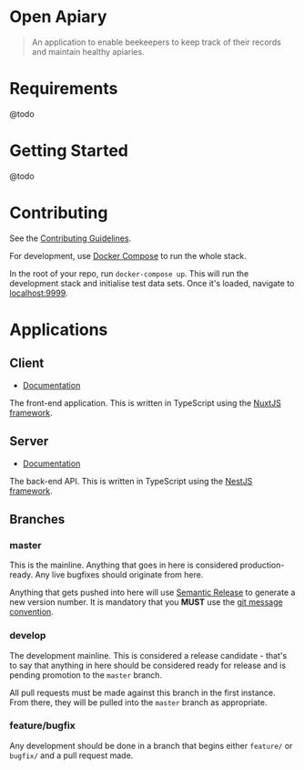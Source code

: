 # Open Apiary

> An application to enable beekeepers to keep track of their records and maintain
> healthy apiaries.

# Requirements

@todo

# Getting Started

@todo

# Contributing

See the [Contributing Guidelines](CONTRIBUTING.md).

For development, use [Docker Compose](https://docs.docker.com/compose/install)
to run the whole stack.

In the root of your repo, run `docker-compose up`. This will run the development
stack and initialise test data sets. Once it's loaded, navigate to 
[localhost:9999](http://localhost:9999).

# Applications

## Client

- [Documentation](client)

The front-end application. This is written in TypeScript using the [NuxtJS
framework](https://nuxtjs.org).

## Server

- [Documentation](server)

The back-end API. This is written in TypeScript using the
[NestJS framework](https://nestjs.com).

## Branches

### master

This is the mainline. Anything that goes in here is considered production-ready.
Any live bugfixes should originate from here.

Anything that gets pushed into here will use [Semantic Release](https://semantic-release.gitbook.io)
to generate a new version number. It is mandatory that you **MUST** use the
[git message convention](https://semantic-release.gitbook.io/semantic-release/#how-does-it-work).

### develop

The development mainline. This is considered a release candidate - that's to say
that anything in here should be considered ready for release and is pending
promotion to the `master` branch.

All pull requests must be made against this branch in the first instance. From
there, they will be pulled into the `master` branch as appropriate.

### feature/bugfix

Any development should be done in a branch that begins either `feature/` or
`bugfix/` and a pull request made.
